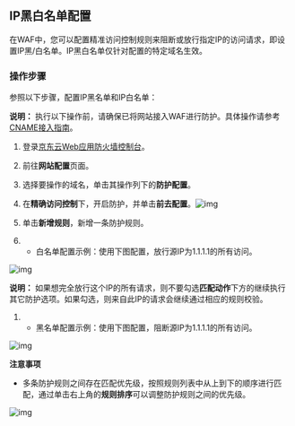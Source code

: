 ## IP黑白名单配置

在WAF中，您可以配置精准访问控制规则来阻断或放行指定IP的访问请求，即设置IP黑/白名单。IP黑白名单仅针对配置的特定域名生效。

### **操作步骤**

参照以下步骤，配置IP黑名单和IP白名单：

**说明：** 执行以下操作前，请确保已将网站接入WAF进行防护。具体操作请参考[CNAME接入指南](file:///E:\WMM\%E5%B7%A5%E4%BD%9C%E6%80%BB%E7%BB%93\WAF%E6%96%87%E6%A1%A3\%E4%BA%91WAF\Introduction\%E9%98%B2%E6%8A%A4%E9%85%8D%E7%BD%AE\cn.zh-CN\%E7%94%A8%E6%88%B7%E6%8C%87%E5%8D%97\%E6%8E%A5%E5%85%A5WAF\CNAME%E6%8E%A5%E5%85%A5%E6%8C%87%E5%8D%97.md)。

1. 登录[京东云Web应用防火墙控制台](https://yundun.console.aliyun.com/?p=waf)。

2. 前往**网站配置**页面。

3. 选择要操作的域名，单击其操作列下的**防护配置**。

4. 在**精确访问控制**下，开启防护，并单击**前去配置**。![img](https://github.com/jdcloudcom/cn/blob/dns-zhangjingfeng/waf-img/%E9%BB%91%E7%99%BD%E5%90%8D%E5%8D%95-1.png)

5. 单击**新增规则**，新增一条防护规则。

6. - 白名单配置示例：使用下图配置，放行源IP为1.1.1.1的所有访问。

![img](https://github.com/jdcloudcom/cn/blob/dns-zhangjingfeng/waf-img/%E9%BB%91%E7%99%BD%E5%90%8D%E5%8D%95-2.png)

**说明：** 如果想完全放行这个IP的所有请求，则不要勾选**匹配动作**下方的继续执行其它防护选项。如果勾选，则来自此IP的请求会继续通过相应的规则校验。

1. - 黑名单配置示例：使用下图配置，阻断源IP为1.1.1.1的所有访问。

![img](https://github.com/jdcloudcom/cn/blob/dns-zhangjingfeng/waf-img/%E9%BB%91%E7%99%BD%E5%90%8D%E5%8D%95-3.png)

**注意事项**

- 多条防护规则之间存在匹配优先级，按照规则列表中从上到下的顺序进行匹配，通过单击右上角的**规则排序**可以调整防护规则之间的优先级。

![img](https://github.com/jdcloudcom/cn/blob/dns-zhangjingfeng/waf-img/%E9%BB%91%E7%99%BD%E5%90%8D%E5%8D%95-4.png)


 
